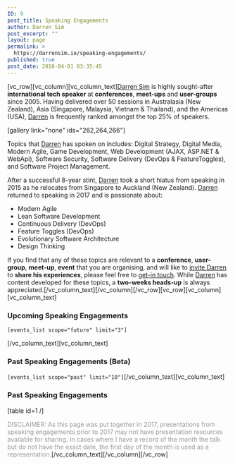 ```yaml
---
ID: 9
post_title: Speaking Engagements
author: Darren Sim
post_excerpt: ""
layout: page
permalink: >
  https://darrensim.io/speaking-engagements/
published: true
post_date: 2018-04-01 03:35:45
---
```

[vc_row][vc_column][vc_column_text]<a href="https://darrensim.io/about/" target="_blank" rel="noopener">Darren Sim</a> is highly sought-after <strong>international tech speaker</strong> at <strong>conferences</strong>, <strong>meet-ups</strong> and <strong>user-groups</strong> since 2005. Having delivered over 50 sessions in Australasia (New Zealand), Asia (Singapore, Malaysia, Vietnam &amp; Thailand), and the Americas (USA), <a href="https://darrensim.io/about/" target="_blank" rel="noopener">Darren</a> is frequently ranked amongst the top 25% of speakers.

[gallery link="none" ids="262,264,266"]

Topics that <a href="https://darrensim.io/about/" target="_blank" rel="noopener">Darren</a> has spoken on includes: Digital Strategy, Digital Media, Modern Agile, Game Development, Web Development (AJAX, ASP.NET &amp; WebApi), Software Security, Software Delivery (DevOps &amp; FeatureToggles), and Software Project Management.

After a successful 8-year stint, <a href="https://darrensim.io/about/" target="_blank" rel="noopener">Darren</a> took a short hiatus from speaking in 2015 as he relocates from Singapore to Auckland (New Zealand). <a href="https://darrensim.io/about/" target="_blank" rel="noopener">Darren</a> returned to speaking in 2017 and is passionate about:
<ul>
 	<li>Modern Agile</li>
 	<li>Lean Software Development</li>
 	<li>Continuous Delivery (DevOps)</li>
 	<li>Feature Toggles (DevOps)</li>
 	<li>Evolutionary Software Architecture</li>
 	<li>Design Thinking</li>
</ul>
If you find that any of these topics are relevant to a <strong>conference</strong>, <strong>user-group</strong>, <strong>meet-up</strong>, <strong>event</strong> that you are organising, and will like to <a href="https://darrensim.io/contact/" target="_blank" rel="noopener">invite Darren</a> to <strong>share his experiences</strong>, please feel free to <a href="https://darrensim.io/contact/" target="_blank" rel="noopener">get-in touch</a>. While <a href="https://darrensim.io/about/" target="_blank" rel="noopener">Darren</a> has content developed for these topics, a <strong>two-weeks heads-up</strong> is always appreciated.[/vc_column_text][/vc_column][/vc_row][vc_row][vc_column][vc_column_text]
<h3>Upcoming Speaking Engagements</h3>
<code>[events_list scope="future" limit="3"]</code>

[/vc_column_text][vc_column_text]
<h3>Past Speaking Engagements (Beta)</h3>
<code>[events_list scope="past" limit="10"]</code>[/vc_column_text][vc_column_text]
<h3>Past Speaking Engagements</h3>
[table id=1 /]

<span style="color: #999999;">DISCLAIMER: As this page was put together in 2017, presentations from speaking engagements prior to 2017 may not have presentation resources available for sharing. In cases where I have a record of the month the talk but do not have the exact date, the first day of the month is used as a representation.</span>[/vc_column_text][/vc_column][/vc_row]